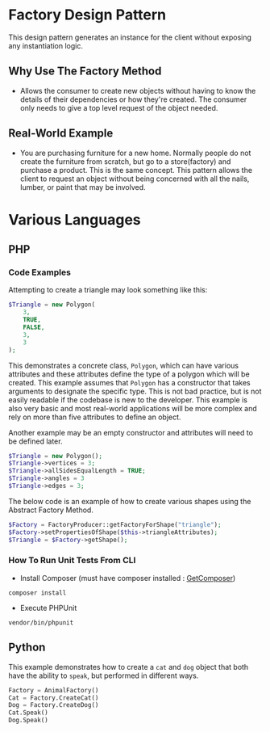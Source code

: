 # Factory Design Pattern
This design pattern generates an instance for the client without exposing any instantiation logic.

## Why Use The Factory Method
* Allows the consumer to create new objects without having to know the details of their dependencies or how they're created. The consumer only needs to give a top level request of the object needed.

## Real-World Example
* You are purchasing furniture for a new home. Normally people do not create the furniture from scratch, but go to a store(factory) and purchase a product. This is the same concept. This pattern allows the client to request an object without being concerned with all the nails, lumber, or paint that may be involved.

# Various Languages

## PHP

### Code Examples

Attempting to create a triangle may look something like this:
```php
$Triangle = new Polygon(
    3,
    TRUE,
    FALSE,
    3,
    3
);
```

This demonstrates a concrete class, ```Polygon```, which can have various attributes and these attributes define the type of a polygon which will be created. This example assumes that ```Polygon``` has a constructor that takes arguments to designate the specific type. This is not bad practice, but is not easily readable if the codebase is new to the developer. This example is also very basic and most real-world applications will be more complex and rely on more than five attributes to define an object.

Another example may be an empty constructor and attributes will need to be defined later.

```php
$Triangle = new Polygon();
$Triangle->vertices = 3;
$Triangle->allSidesEqualLength = TRUE;
$Triangle->angles = 3
$Triangle->edges = 3;
```

The below code is an example of how to create various shapes using the Abstract Factory Method.
```php
$Factory = FactoryProducer::getFactoryForShape("triangle");
$Factory->setPropertiesOfShape($this->triangleAttributes);
$Triangle = $Factory->getShape();
```

### How To Run Unit Tests From CLI
* Install Composer (must have composer installed : [GetComposer](getcomposer.org))

```
composer install
```

* Execute PHPUnit

```
vendor/bin/phpunit
```

## Python

This example demonstrates how to create a ```cat``` and ```dog``` object that both have the ability to ```speak```, but performed in different ways.

```python
Factory = AnimalFactory()
Cat = Factory.CreateCat()
Dog = Factory.CreateDog()
Cat.Speak()
Dog.Speak()
```